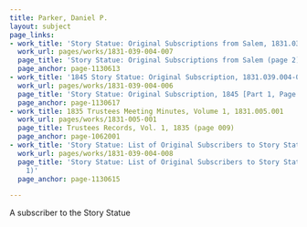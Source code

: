 ```yaml
---
title: Parker, Daniel P.
layout: subject
page_links:
- work_title: 'Story Statue: Original Subscriptions from Salem, 1831.039.004-007'
  work_url: pages/works/1831-039-004-007
  page_title: 'Story Statue: Original Subscriptions from Salem (page 2)'
  page_anchor: page-1130613
- work_title: '1845 Story Statue: Original Subscription, 1831.039.004-006'
  work_url: pages/works/1831-039-004-006
  page_title: 'Story Statue: Original Subscription, 1845 [Part 1, Page 1]'
  page_anchor: page-1130617
- work_title: 1835 Trustees Meeting Minutes, Volume 1, 1831.005.001
  work_url: pages/works/1831-005-001
  page_title: Trustees Records, Vol. 1, 1835 (page 009)
  page_anchor: page-1062001
- work_title: 'Story Statue: List of Original Subscribers to Story Statue Fund, 1831.039.004-008'
  work_url: pages/works/1831-039-004-008
  page_title: 'Story Statue: List of Original Subscribers to Story Statue Fund (page
    1)'
  page_anchor: page-1130615

---
```

<p>A subscriber to the Story Statue</p>